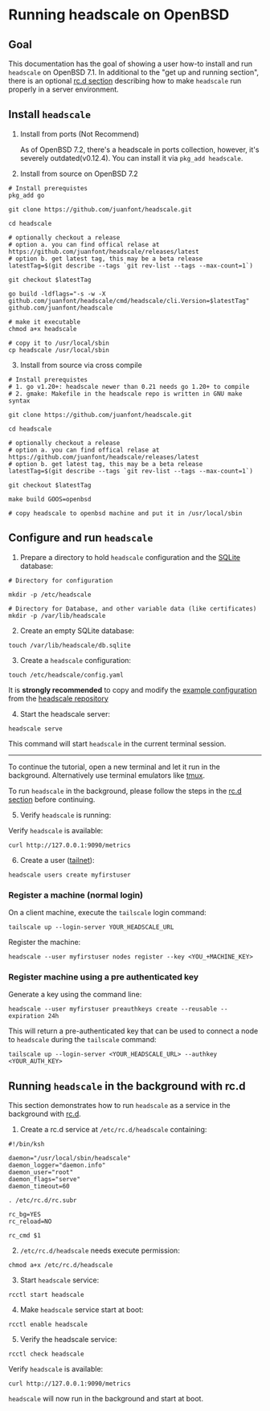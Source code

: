 # Running headscale on OpenBSD

## Goal

This documentation has the goal of showing a user how-to install and run `headscale` on OpenBSD 7.1.
In additional to the "get up and running section", there is an optional [rc.d section](#running-headscale-in-the-background-with-rcd)
describing how to make `headscale` run properly in a server environment.

## Install `headscale`

1. Install from ports (Not Recommend)

   As of OpenBSD 7.2, there's a headscale in ports collection, however, it's severely outdated(v0.12.4).
   You can install it via `pkg_add headscale`.

2. Install from source on OpenBSD 7.2

```shell
# Install prerequistes
pkg_add go

git clone https://github.com/juanfont/headscale.git

cd headscale

# optionally checkout a release
# option a. you can find offical relase at https://github.com/juanfont/headscale/releases/latest
# option b. get latest tag, this may be a beta release
latestTag=$(git describe --tags `git rev-list --tags --max-count=1`)

git checkout $latestTag

go build -ldflags="-s -w -X github.com/juanfont/headscale/cmd/headscale/cli.Version=$latestTag" github.com/juanfont/headscale

# make it executable
chmod a+x headscale

# copy it to /usr/local/sbin
cp headscale /usr/local/sbin
```

3. Install from source via cross compile

```shell
# Install prerequistes
# 1. go v1.20+: headscale newer than 0.21 needs go 1.20+ to compile
# 2. gmake: Makefile in the headscale repo is written in GNU make syntax

git clone https://github.com/juanfont/headscale.git

cd headscale

# optionally checkout a release
# option a. you can find offical relase at https://github.com/juanfont/headscale/releases/latest
# option b. get latest tag, this may be a beta release
latestTag=$(git describe --tags `git rev-list --tags --max-count=1`)

git checkout $latestTag

make build GOOS=openbsd

# copy headscale to openbsd machine and put it in /usr/local/sbin
```

## Configure and run `headscale`

1. Prepare a directory to hold `headscale` configuration and the [SQLite](https://www.sqlite.org/) database:

```shell
# Directory for configuration

mkdir -p /etc/headscale

# Directory for Database, and other variable data (like certificates)
mkdir -p /var/lib/headscale
```

2. Create an empty SQLite database:

```shell
touch /var/lib/headscale/db.sqlite
```

3. Create a `headscale` configuration:

```shell
touch /etc/headscale/config.yaml
```

It is **strongly recommended** to copy and modify the [example configuration](../config-example.yaml)
from the [headscale repository](../)

4. Start the headscale server:

```shell
headscale serve
```

This command will start `headscale` in the current terminal session.

---

To continue the tutorial, open a new terminal and let it run in the background.
Alternatively use terminal emulators like [tmux](https://github.com/tmux/tmux).

To run `headscale` in the background, please follow the steps in the [rc.d section](#running-headscale-in-the-background-with-rcd) before continuing.

5. Verify `headscale` is running:

Verify `headscale` is available:

```shell
curl http://127.0.0.1:9090/metrics
```

6. Create a user ([tailnet](https://tailscale.com/kb/1136/tailnet/)):

```shell
headscale users create myfirstuser
```

### Register a machine (normal login)

On a client machine, execute the `tailscale` login command:

```shell
tailscale up --login-server YOUR_HEADSCALE_URL
```

Register the machine:

```shell
headscale --user myfirstuser nodes register --key <YOU_+MACHINE_KEY>
```

### Register machine using a pre authenticated key

Generate a key using the command line:

```shell
headscale --user myfirstuser preauthkeys create --reusable --expiration 24h
```

This will return a pre-authenticated key that can be used to connect a node to `headscale` during the `tailscale` command:

```shell
tailscale up --login-server <YOUR_HEADSCALE_URL> --authkey <YOUR_AUTH_KEY>
```

## Running `headscale` in the background with rc.d

This section demonstrates how to run `headscale` as a service in the background with [rc.d](https://man.openbsd.org/rc.d).

1. Create a rc.d service at `/etc/rc.d/headscale` containing:

```shell
#!/bin/ksh

daemon="/usr/local/sbin/headscale"
daemon_logger="daemon.info"
daemon_user="root"
daemon_flags="serve"
daemon_timeout=60

. /etc/rc.d/rc.subr

rc_bg=YES
rc_reload=NO

rc_cmd $1
```

2. `/etc/rc.d/headscale` needs execute permission:

```shell
chmod a+x /etc/rc.d/headscale
```

3. Start `headscale` service:

```shell
rcctl start headscale
```

4. Make `headscale` service start at boot:

```shell
rcctl enable headscale
```

5. Verify the headscale service:

```shell
rcctl check headscale
```

Verify `headscale` is available:

```shell
curl http://127.0.0.1:9090/metrics
```

`headscale` will now run in the background and start at boot.
